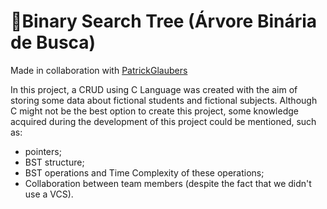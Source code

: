 # 🌲Binary Search Tree (Árvore Binária de Busca)
Made in collaboration with <a href="https://www.github.com/PatrickGlaubers">PatrickGlaubers</a>

In this project, a CRUD using C Language was created with the aim of storing some data about fictional students and fictional subjects. Although C might not be the best option to create this project, some knowledge acquired during the development of this project could be mentioned, such as:

- pointers;
- BST structure;
- BST operations and Time Complexity of these operations;
- Collaboration between team members (despite the fact that we didn't use a VCS).

